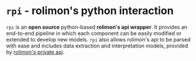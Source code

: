 # `rpi` - rolimon's python interaction

`rpi` is an **open source** python-based **rolimon's api wrapper**. It
provides an end-to-end pipeline in which each component can
be easily modified or extended to develop new models. `rpi` also allows rolimon's api 
to be parsed with ease and includes data extraction and interpretation models, provided by 
[rolimon's private api](http://rolimons.com).
